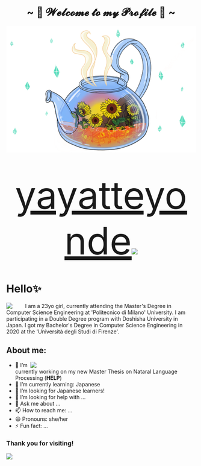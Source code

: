 <body>
<h1 align="center">~ 🌱 𝓦𝓮𝓵𝓬𝓸𝓶𝓮 𝓽𝓸 𝓶𝔂 𝓟𝓻𝓸𝓯𝓲𝓵𝓮 🌱 ~</h1>
<div align="center">
<img src="https://github.com/YasminAwad/YasminAwad/blob/main/imgs/IMG_2528.PNG" width="550" />
</div> 
<div align="center">
<p style="font-size:50px;"> <a href="https://www.instagram.com/yayatteyonde/" style="font-size:100px;">yayatteyonde</a><img src="https://www.edigitalagency.com.au/wp-content/uploads/instagram-logo-png-cool-version-paint-brush-colours.png" width="35px"></p>
</div> 
</body>

# Hello✨
<body>
<div>
<img align="left" src="https://c.tenor.com/cXlrPENTVkEAAAAj/chika-dance.gif" width="50px">
I am a 23yo girl, currently attending the Master's Degree in Computer Science Engineering at 'Politecnico di Milano' University. I am participating in a Double Degree program with Doshisha University in Japan. I got my Bachelor's Degree in Computer Science Engineering in 2020 at the 'Università degli Studi di Firenze'.
</div>
</body>

## About me:
<img align="right" src="https://i.pinimg.com/originals/0a/25/ab/0a25abe79f17f1f817250e16f078c9e7.gif" width="440px">

- 🔭 I’m currently working on my new Master Thesis on Nataral Language Processing (__HELP__)
- 🌱 I’m currently learning: Japanese
- 👯 I’m looking for Japanese learners!
- 🤔 I’m looking for help with ...
- 💬 Ask me about ...
- 📫 How to reach me: ...
- 😄 Pronouns: she/her
- ⚡ Fun fact: ...

### Thank you for visiting!
<img align="left" src="https://64.media.tumblr.com/0b7096c59ec779e46f4c6ece4b53cd65/2d2448c0483c0505-78/s500x750/245c7822070ae50f718fc30876a376229313a801.gifv" width="200px">
